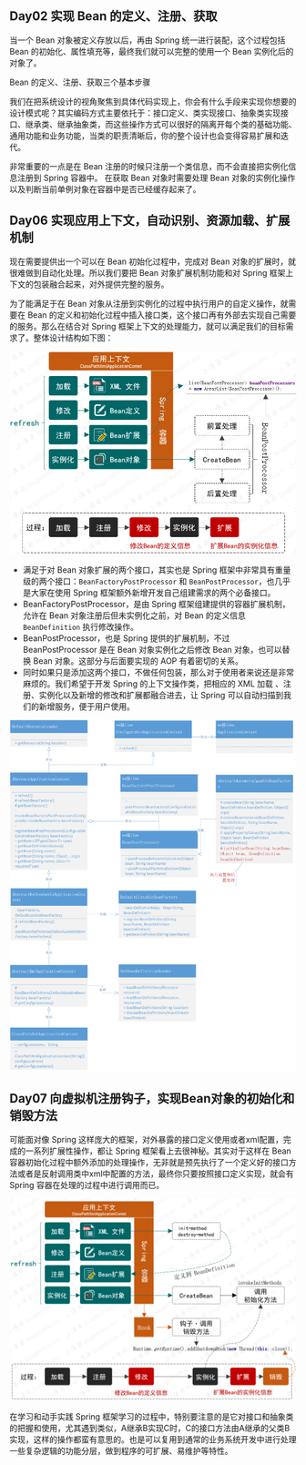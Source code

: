 ## Day02 实现 Bean 的定义、注册、获取

当一个 Bean 对象被定义存放以后，再由 Spring 统一进行装配，这个过程包括 Bean 的初始化、属性填充等，最终我们就可以完整的使用一个
Bean 实例化后的对象了。

Bean 的定义、注册、获取三个基本步骤

我们在把系统设计的视角聚焦到具体代码实现上，你会有什么手段来实现你想要的设计模式呢？其实编码方式主要依托于：接口定义、类实现接口、抽象类实现接口、继承类、继承抽象类，而这些操作方式可以很好的隔离开每个类的基础功能、通用功能和业务功能，当类的职责清晰后，你的整个设计也会变得容易扩展和迭代。

非常重要的一点是在 Bean 注册的时候只注册一个类信息，而不会直接把实例化信息注册到 Spring 容器中。
在获取 Bean 对象时需要处理 Bean 对象的实例化操作以及判断当前单例对象在容器中是否已经缓存起来了。

## Day06 实现应用上下文，自动识别、资源加载、扩展机制

现在需要提供出一个可以在 Bean 初始化过程中，完成对 Bean 对象的扩展时，就很难做到自动化处理。所以我们要把 Bean 对象扩展机制功能和对
Spring 框架上下文的包装融合起来，对外提供完整的服务。

为了能满足于在 Bean 对象从注册到实例化的过程中执行用户的自定义操作，就需要在 Bean
的定义和初始化过程中插入接口类，这个接口再有外部去实现自己需要的服务。那么在结合对 Spring
框架上下文的处理能力，就可以满足我们的目标需求了。整体设计结构如下图：

![img](mini-spring总结.assets/spring-7-02.png)

- 满足于对 Bean 对象扩展的两个接口，其实也是 Spring 框架中非常具有重量级的两个接口：`BeanFactoryPostProcessor`
  和 `BeanPostProcessor`，也几乎是大家在使用 Spring 框架额外新增开发自己组建需求的两个必备接口。
- BeanFactoryPostProcessor，是由 Spring 框架组建提供的容器扩展机制，允许在 Bean 对象注册后但未实例化之前，对 Bean
  的定义信息 `BeanDefinition` 执行修改操作。
- BeanPostProcessor，也是 Spring 提供的扩展机制，不过 BeanPostProcessor 是在 Bean 对象实例化之后修改 Bean 对象，也可以替换
  Bean 对象。这部分与后面要实现的 AOP 有着密切的关系。
- 同时如果只是添加这两个接口，不做任何包装，那么对于使用者来说还是非常麻烦的。我们希望于开发 Spring 的上下文操作类，把相应的
  XML 加载 、注册、实例化以及新增的修改和扩展都融合进去，让 Spring 可以自动扫描到我们的新增服务，便于用户使用。

![图 7-3](mini-spring总结.assets/spring-7-03.png)

## Day07 向虚拟机注册钩子，实现Bean对象的初始化和销毁方法

可能面对像 Spring 这样庞大的框架，对外暴露的接口定义使用或者xml配置，完成的一系列扩展性操作，都让 Spring 框架看上去很神秘。其实对于这样在
Bean 容器初始化过程中额外添加的处理操作，无非就是预先执行了一个定义好的接口方法或者是反射调用类中xml中配置的方法，最终你只要按照接口定义实现，就会有
Spring 容器在处理的过程中进行调用而已。

![img](mini-spring总结.assets/spring-8-03.png)

在学习和动手实践 Spring
框架学习的过程中，特别要注意的是它对接口和抽象类的把握和使用，尤其遇到类似，A继承B实现C时，C的接口方法由A继承的父类B实现，这样的操作都蛮有意思的。也是可以复用到通常的业务系统开发中进行处理一些复杂逻辑的功能分层，做到程序的可扩展、易维护等特性。